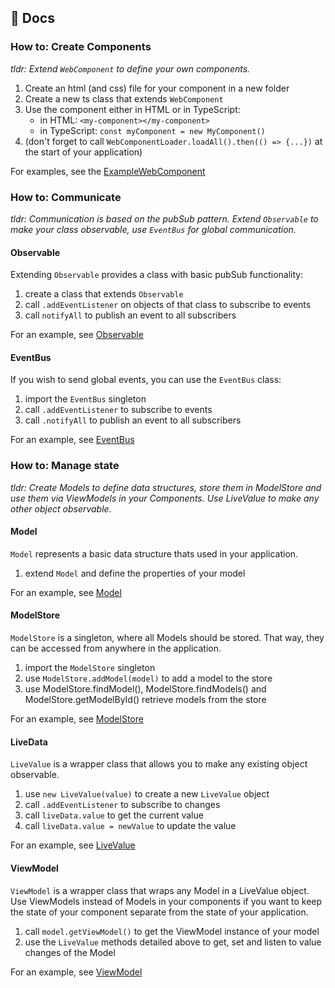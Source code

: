## 📖 Docs

### How to: Create Components

*tldr: Extend `WebComponent` to define your own components.*

1. Create an html (and css) file for your component in a new folder
2. Create a new ts class that extends `WebComponent`
3. Use the component either in HTML or in TypeScript:
   - in HTML: `<my-component></my-component>`
   - in TypeScript: `const myComponent = new MyComponent()`
4. (don't forget to call `WebComponentLoader.loadAll().then(() => {...})` at the start of your application)

For examples, see the [ExampleWebComponent](/src/components/ExampleComponent/)

### How to: Communicate

*tldr: Communication is based on the pubSub pattern. Extend `Observable` to make your class observable, use `EventBus` for global communication.*

#### Observable

Extending `Observable` provides a class with basic pubSub functionality:
1. create a class that extends `Observable`
2. call `.addEventListener` on objects of that class to subscribe to events
3. call `notifyAll` to publish an event to all subscribers

For an example, see [Observable](/src/lib/events/Observable.ts)

#### EventBus

If you wish to send global events, you can use the `EventBus` class:
1. import the `EventBus` singleton 
2. call `.addEventListener` to subscribe to events
3. call `.notifyAll` to publish an event to all subscribers

For an example, see [EventBus](/src/lib/events/EventBus.ts)

### How to: Manage state

*tldr: Create Models to define data structures, store them in ModelStore and use them via ViewModels in your Components. Use LiveValue to make any other object observable.*

#### Model

`Model` represents a basic data structure thats used in your application.
1. extend `Model` and define the properties of your model

For an example, see [Model](/src/data/models/ExampleModel.ts)

#### ModelStore

`ModelStore` is a singleton, where all Models should be stored. That way, they can be accessed from anywhere in the application.
1. import the `ModelStore` singleton
2. use `ModelStore.addModel(model)` to add a model to the store
3. use ModelStore.findModel(), ModelStore.findModels() and ModelStore.getModelById() retrieve models from the store

For an example, see [ModelStore](/src/lib/data/ModelStore.ts)

#### LiveData

`LiveValue` is a wrapper class that allows you to make any existing object observable.
1. use `new LiveValue(value)` to create a new `LiveValue` object
2. call `.addEventListener` to subscribe to changes
3. call `liveData.value` to get the current value
4. call `liveData.value = newValue` to update the value

For an example, see [LiveValue](/src/lib/data/LiveValue.ts)

#### ViewModel

`ViewModel` is a wrapper class that wraps any Model in a LiveValue object. Use ViewModels instead of Models in your components if you want to keep the state of your component separate from the state of your application.
1. call `model.getViewModel()` to get the ViewModel instance of your model
2. use the `LiveValue` methods detailed above to get, set and listen to value changes of the Model

For an example, see [ViewModel](/src/lib/data/ViewModel.ts)
